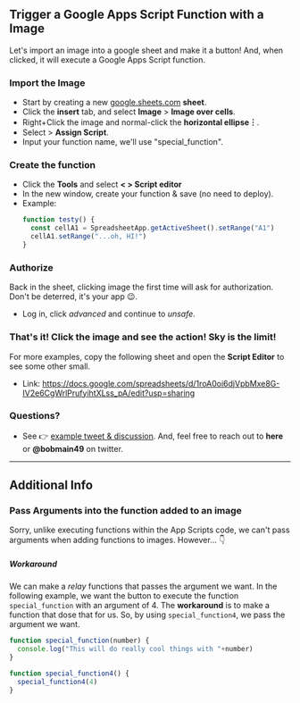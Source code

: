 ##  Trigger a Google Apps Script Function with a Image
Let's import an image into a google sheet and make it a button! And, when clicked, it will execute a Google Apps Script function.

### Import the Image
- Start by creating a new [google.sheets.com]() **sheet**.
- Click the **insert** tab, and select **Image** > **Image over cells**.
- Right+Click the image and normal-click the **horizontal ellipse︙**.
- Select > **Assign Script**.
- Input your function name, we'll use "special_function".

### Create the function
- Click the **Tools** and select **< > Script editor**
- In the new window, create your function & save (no need to deploy).
- Example:
  ```javascript
  function testy() {
    const cellA1 = SpreadsheetApp.getActiveSheet().setRange("A1")
    cellA1.setRange("...oh, HI!")
  }
  ```

### Authorize
Back in the sheet, clicking image the first time will ask for authorization. Don't be deterred, it's your app 😉.
- Log in, click _advanced_ and continue to _unsafe_.

### That's it! Click the image and see the action! Sky is the limit!
For more examples, copy the following sheet and open the **Script Editor** to see some other small.
- Link: https://docs.google.com/spreadsheets/d/1roA0oi6djVpbMxe8G-IV2e6CgWrlPrufyihtXLss_pA/edit?usp=sharing

### Questions?
- See 👉 [example tweet & discussion](https://twitter.com/BobMain49/status/1430339003803488256). And, feel free to reach out to **here** or **@bobmain49** on twitter.


----
## Additional Info

### Pass Arguments into the function added to an image
Sorry, unlike executing functions within the App Scripts code, we can't pass arguments when adding functions to images. However... 👇

##### Workaround
We can make a _relay_ functions that passes the argument we want. In the following example, we want the button to execute the function `special_function` with an argument of 4. The **workaround** is to make a function that dose that for us. So, by using `special_function4`, we pass the argument we want.
```javascript
function special_function(number) {
  console.log("This will do really cool things with "+number)
}

function special_function4() {
  special_function4(4)
}
```
